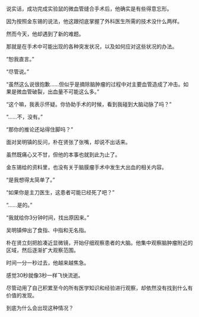 说实话，成功完成实验鼠的微血管缝合手术后，他确实是有些得意忘形。

因为按照金东锡的说法，他这跟彻底掌握了外科医生所需的技术没什么两样。

然而今天，他却遇到了新的难题。

那就是在手术中可能出现的各种突发状况，以及如何应对这些状况的办法。

“恕我直言。”

“尽管说。”

“虽然这么说很抱歉……但似乎是摘除脑肿瘤的过程中对主要血管造成了冲击。如果是微血管破裂，出血量不可能这么多。”

“这个嘛，我表示怀疑。你协助手术的时候，看到我碰到大脑动脉了吗？”

“……不，没有。”

“那你的推论还站得住脚吗？”

面对吴明镇的反问，朴在贤张了张嘴，却说不出话来。

虽然既痛心又不甘，但他的本事也就到此为止了。

金东锡给的资料里，也没有关于脑膜瘤手术中发生大出血的相关内容。

“是我想得太简单了。”

“如果你是主刀医生，这患者可能已经死了吧？”

“……是的。”

“我就给你3分钟时间，找出原因来。”

吴明镇伸出了食指、中指和无名指。

朴在贤立刻把脸凑近显微镜，开始仔细观察患者的大脑。他集中观察脑肿瘤附近的区域，然后逐渐扩大观察范围。

时间一分一秒过去，他越来越焦急。

感觉30秒就像3秒一样飞快流逝。

尽管动用了自己积累至今的所有医学知识和经验进行观察，却依然没有找到什么有价值的发现。

到底为什么会出现这种情况？